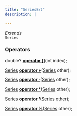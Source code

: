 ```yaml
---
title: "SeriesExt"
description: |

---
```

*Extends*  
<code>[Series]</code>



### Operators
<dl>
<dt>

<span class="dart-code">double? [<strong>operator</strong> <strong>[]](op_get)</strong>(<span class="nobr">int index</span>);</span>
</dt>
<dt>

<span class="dart-code">[Series] [<strong>operator</strong> <strong>+](op_add)</strong>(<span class="nobr">[Series] other</span>);</span>
</dt>
<dt>

<span class="dart-code">[Series] [<strong>operator</strong> <strong>-](op_sub)</strong>(<span class="nobr">[Series] other</span>);</span>
</dt>
<dt>

<span class="dart-code">[Series] [<strong>operator</strong> <strong>*](op_mul)</strong>(<span class="nobr">[Series] other</span>);</span>
</dt>
<dt>

<span class="dart-code">[Series] [<strong>operator</strong> <strong>/](op_div)</strong>(<span class="nobr">[Series] other</span>);</span>
</dt>
<dt>

<span class="dart-code">[Series] [<strong>operator</strong> <strong>%](op_mod)</strong>(<span class="nobr">[Series] other</span>);</span>
</dt>
</dl>


[Series]: /reference/classes/series/